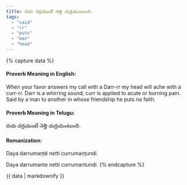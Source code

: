 ```yaml
---
title: దయ దర్రుమంటే నెత్తి చుర్రుమంటుంది.
tags:
  - "said"
  - "rr"
  - "puts"
  - "man"
  - "head"
---
```


{% capture data %}
#### Proverb Meaning in English:
When your favor answers my call with a Darr-rr my head will ache with a curr-rr.
Darr is a whirring sound; curr is applied to acute or burning pain.
Said by a man to another in whose friendship he puts no faith.

#### Proverb Meaning in Telugu:
దయ దర్రుమంటే నెత్తి చుర్రుమంటుంది.

#### Romanization:
Daya darrumaṇṭē netti currumaṇṭundi.

Daya darrumante netti currumantundi.
{% endcapture %}

{{ data | markdownify }}

